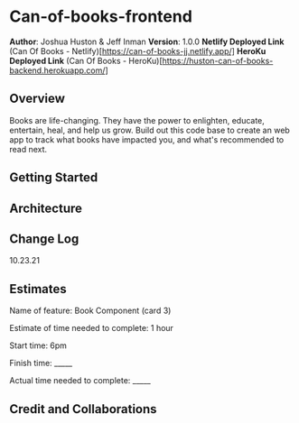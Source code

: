 # Can-of-books-frontend

**Author**: Joshua Huston & Jeff Inman
**Version**: 1.0.0
**Netlify Deployed Link** (Can Of Books - Netlify)[https://can-of-books-jj.netlify.app/]
**HeroKu Deployed Link** (Can Of Books - HeroKu)[https://huston-can-of-books-backend.herokuapp.com/]

## Overview

Books are life-changing. They have the power to enlighten, educate, entertain, heal, and help us grow. Build out this code base to create an web app to track what books have impacted you, and what's recommended to read next.

## Getting Started

## Architecture


## Change Log
<!-- Use this area to document the iterative changes made to your application as each feature is successfully implemented. Use time stamps. Here's an example:

01-01-2001 4:59pm - Application now has a fully-functional express server, with a GET route for the location resource. -->

10.23.21 

## Estimates
<!-- See below -->

Name of feature: Book Component (card 3)

Estimate of time needed to complete: 1 hour

Start time: 6pm

Finish time: _____

Actual time needed to complete: _____

## Credit and Collaborations
<!-- Give credit (and a link) to other people or resources that helped you build

